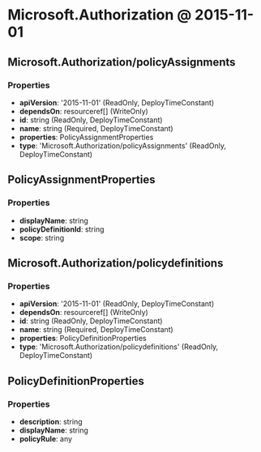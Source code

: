 # Microsoft.Authorization @ 2015-11-01

## Microsoft.Authorization/policyAssignments
### Properties
* **apiVersion**: '2015-11-01' (ReadOnly, DeployTimeConstant)
* **dependsOn**: resourceref[] (WriteOnly)
* **id**: string (ReadOnly, DeployTimeConstant)
* **name**: string (Required, DeployTimeConstant)
* **properties**: PolicyAssignmentProperties
* **type**: 'Microsoft.Authorization/policyAssignments' (ReadOnly, DeployTimeConstant)

## PolicyAssignmentProperties
### Properties
* **displayName**: string
* **policyDefinitionId**: string
* **scope**: string

## Microsoft.Authorization/policydefinitions
### Properties
* **apiVersion**: '2015-11-01' (ReadOnly, DeployTimeConstant)
* **dependsOn**: resourceref[] (WriteOnly)
* **id**: string (ReadOnly, DeployTimeConstant)
* **name**: string (Required, DeployTimeConstant)
* **properties**: PolicyDefinitionProperties
* **type**: 'Microsoft.Authorization/policydefinitions' (ReadOnly, DeployTimeConstant)

## PolicyDefinitionProperties
### Properties
* **description**: string
* **displayName**: string
* **policyRule**: any

